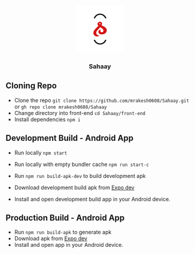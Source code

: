 <div id="top" align="center">
  <img src="front-end/assets/icon.png" alt="app-logo"/>
  <h3>Sahaay</h3>
</div>

## Cloning Repo
- Clone the repo `git clone https://github.com/mrakesh0608/Sahaay.git` or `gh repo clone mrakesh0608/Sahaay`
- Change directory into front-end `cd Sahaay/front-end`
- Install dependencies `npm i`

## Development Build - Android App
- Run locally `npm start`
- Run locally with empty bundler cache `npm run start-c`

- Run `npm run build-apk-dev` to build development apk
- Download development build apk from [Expo dev](https://expo.dev/)
- Install and open development build app in your Android device.

## Production Build - Android App
- Run `npm run build-apk` to generate apk
- Download apk from [Expo dev](https://expo.dev/)
- Install and open app in your Android device.
